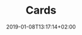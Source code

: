 ---
title: "Cards"
date: 2019-01-08T13:17:14+02:00
draft: false
type: doc
slug: cards

menu: docs
name: "Cards"
weight: 9
   
---